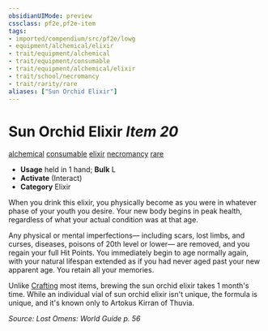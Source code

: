 ```yaml
---
obsidianUIMode: preview
cssclass: pf2e,pf2e-item
tags:
- imported/compendium/src/pf2e/lowg
- equipment/alchemical/elixir
- trait/equipment/alchemical
- trait/equipment/consumable
- trait/equipment/alchemical/elixir
- trait/school/necromancy
- trait/rarity/rare
aliases: ["Sun Orchid Elixir"]
---
```

# Sun Orchid Elixir *Item 20*  
[alchemical](alchemical.md)  [consumable](consumable.md)  [elixir](elixir.md)  [necromancy](necromancy.md)  [rare](rare.md)  

- **Usage** held in 1 hand; **Bulk** L
- **Activate** (Interact)
- **Category** Elixir

When you drink this elixir, you physically become as you were in whatever phase of your youth you desire. Your new body begins in peak health, regardless of what your actual condition was at that age.

Any physical or mental imperfections— including scars, lost limbs, and curses, diseases, poisons of 20th level or lower— are removed, and you regain your full Hit Points. You immediately begin to age normally again, with your natural lifespan extended as if you had never aged past your new apparent age. You retain all your memories.

Unlike [Crafting](../../skills.md#Crafting) most items, brewing the sun orchid elixir takes 1 month's time. While an individual vial of sun orchid elixir isn't unique, the formula is unique, and it's known only to Artokus Kirran of Thuvia.

*Source: Lost Omens: World Guide p. 56*